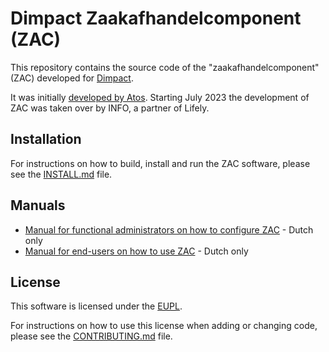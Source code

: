 # Dimpact Zaakafhandelcomponent (ZAC)

This repository contains the source code of the "zaakafhandelcomponent" (ZAC) developed for [Dimpact](https://www.dimpact.nl/).

It was initially [developed by Atos](https://github.com/NL-AMS-LOCGOV/zaakafhandelcomponent). Starting July 2023 the development of ZAC was taken over by INFO, a partner of Lifely.

## Installation

For instructions on how to build, install and run the ZAC software, please see the [INSTALL.md](docs/INSTALL.md) file.

## Manuals

- [Manual for functional administrators on how to configure ZAC](docs/inrichting-zaakafhandelcomponent.md) - Dutch only
- [Manual for end-users on how to use ZAC](docs/ZAC-gebruikershandleiding-v1.4.pdf) - Dutch only

## License

This software is licensed under the [EUPL](LICENSE.md).

For instructions on how to use this license when adding or changing code, please see the [CONTRIBUTING.md](CONTRIBUTING.md) file.

